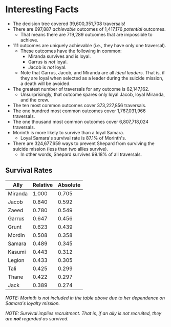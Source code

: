 # Interesting Facts

*   The decision tree covered 39,600,351,708 traversals!
*   There are 697,887 *achievable* outcomes of 1,417,176 *potential* outcomes.
    *   That means there are 719,289 outcomes that are impossible to achieve.
*   111 outcomes are uniquely achievable (i.e., they have only one traversal).
    *   These outcomes have the following in common:
        *   Miranda survives and is loyal.
        *   Garrus is *not* loyal.
        *   Jacob is *not* loyal.
    *   Note that Garrus, Jacob, and Miranda are all *ideal leaders*. That is,
        if they are loyal when selected as a leader during the suicide mission,
        a death will be avoided.
*   The greatest number of traversals for any outcome is 62,147,162.
    *   Unsurprisingly, that outcome spares only loyal Jacob, loyal Miranda,
        and the crew.
*   The ten most common outcomes cover 373,227,856 traversals.
*   The one hundred most common outcomes cover 1,767,031,966 traversals.
*   The one thousand most common outcomes cover 6,807,718,024 traversals.
*   Morinth is more likely to survive than a loyal Samara.
    *   Loyal Samara's survival rate is 87.1% of Morinth's.
*   There are 324,677,659 ways to prevent Shepard from surviving the suicide
    mission (less than two allies survive).
    *   In other words, Shepard survives 99.18% of all traversals.

## Survival Rates

Ally | Relative | Absolute
---- | -------- | --------
Miranda | 1.000 | 0.705
Jacob | 0.840 | 0.592
Zaeed | 0.780 | 0.549
Garrus | 0.647 | 0.456
Grunt | 0.623 | 0.439
Mordin | 0.508 | 0.358
Samara | 0.489 | 0.345
Kasumi | 0.443 | 0.312
Legion | 0.433 | 0.305
Tali | 0.425 | 0.299
Thane | 0.422 | 0.297
Jack | 0.389 | 0.274

_NOTE: Morinth is not included in the table above due to her dependence on
Samara's loyalty mission._

_NOTE: Survival implies recruitment. That is, if an ally is not recruited, they
are **not** regarded as survived._